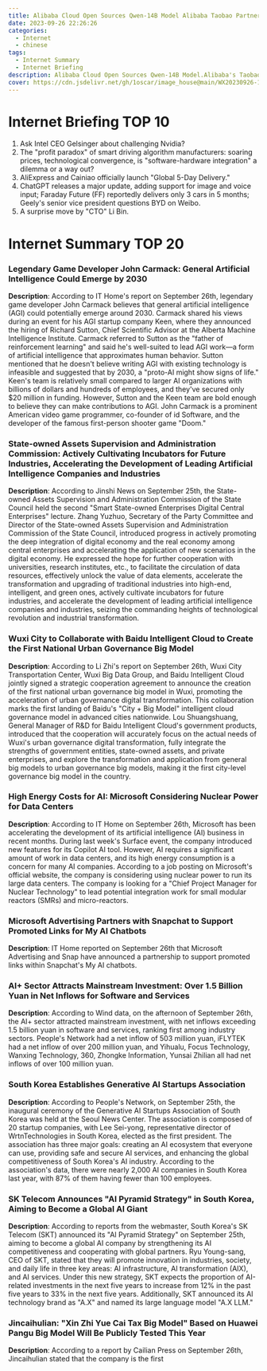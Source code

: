 ```yaml
---
title: Alibaba Cloud Open Sources Qwen-14B Model Alibaba Taobao Partners with Cainiao for Global 5-Day Delivery ChatGPT Releases Major Update Adding Support for Images and Voice Input 
date: 2023-09-26 22:26:26
categories:
  - Internet
  - chinese 
tags:
  - Internet Summary 
  - Internet Briefing
description: Alibaba Cloud Open Sources Qwen-14B Model.Alibaba's Taobao Partners with Cainiao for "Global 5-Day Delivery" ChatGPT Releases Major Update, Adding Support for Images and Voice Input 
cover: https://cdn.jsdelivr.net/gh/1oscar/image_house@main/WX20230926-145036%402x-e1695711066816.png
---
```


# Internet Briefing TOP 10

1. Ask Intel CEO Gelsinger about challenging Nvidia?
2. The "profit paradox" of smart driving algorithm manufacturers: soaring prices, technological convergence, is "software-hardware integration" a dilemma or a way out?
3. AliExpress and Cainiao officially launch "Global 5-Day Delivery."
4. ChatGPT releases a major update, adding support for image and voice input; Faraday Future (FF) reportedly delivers only 3 cars in 5 months; Geely's senior vice president questions BYD on Weibo.
5. A surprise move by "CTO" Li Bin.

# Internet Summary TOP 20

### Legendary Game Developer John Carmack: General Artificial Intelligence Could Emerge by 2030

**Description**: According to IT Home's report on September 26th, legendary game developer John Carmack believes that general artificial intelligence (AGI) could potentially emerge around 2030. Carmack shared his views during an event for his AGI startup company Keen, where they announced the hiring of Richard Sutton, Chief Scientific Advisor at the Alberta Machine Intelligence Institute. Carmack referred to Sutton as the "father of reinforcement learning" and said he's well-suited to lead AGI work—a form of artificial intelligence that approximates human behavior. Sutton mentioned that he doesn't believe writing AGI with existing technology is infeasible and suggested that by 2030, a "proto-AI might show signs of life." Keen's team is relatively small compared to larger AI organizations with billions of dollars and hundreds of employees, and they've secured only $20 million in funding. However, Sutton and the Keen team are bold enough to believe they can make contributions to AGI. John Carmack is a prominent American video game programmer, co-founder of id Software, and the developer of the famous first-person shooter game "Doom."

### State-owned Assets Supervision and Administration Commission: Actively Cultivating Incubators for Future Industries, Accelerating the Development of Leading Artificial Intelligence Companies and Industries

**Description**: According to Jinshi News on September 25th, the State-owned Assets Supervision and Administration Commission of the State Council held the second "Smart State-owned Enterprises Digital Central Enterprises" lecture. Zhang Yuzhuo, Secretary of the Party Committee and Director of the State-owned Assets Supervision and Administration Commission of the State Council, introduced progress in actively promoting the deep integration of digital economy and the real economy among central enterprises and accelerating the application of new scenarios in the digital economy. He expressed the hope for further cooperation with universities, research institutes, etc., to facilitate the circulation of data resources, effectively unlock the value of data elements, accelerate the transformation and upgrading of traditional industries into high-end, intelligent, and green ones, actively cultivate incubators for future industries, and accelerate the development of leading artificial intelligence companies and industries, seizing the commanding heights of technological revolution and industrial transformation.

### Wuxi City to Collaborate with Baidu Intelligent Cloud to Create the First National Urban Governance Big Model

**Description**: According to Li Zhi's report on September 26th, Wuxi City Transportation Center, Wuxi Big Data Group, and Baidu Intelligent Cloud jointly signed a strategic cooperation agreement to announce the creation of the first national urban governance big model in Wuxi, promoting the acceleration of urban governance digital transformation. This collaboration marks the first landing of Baidu's "City + Big Model" intelligent cloud governance model in advanced cities nationwide. Lou Shuangshuang, General Manager of R&D for Baidu Intelligent Cloud's government products, introduced that the cooperation will accurately focus on the actual needs of Wuxi's urban governance digital transformation, fully integrate the strengths of government entities, state-owned assets, and private enterprises, and explore the transformation and application from general big models to urban governance big models, making it the first city-level governance big model in the country.

### High Energy Costs for AI: Microsoft Considering Nuclear Power for Data Centers

**Description**: According to IT Home on September 26th, Microsoft has been accelerating the development of its artificial intelligence (AI) business in recent months. During last week's Surface event, the company introduced new features for its Copilot AI tool. However, AI requires a significant amount of work in data centers, and its high energy consumption is a concern for many AI companies. According to a job posting on Microsoft's official website, the company is considering using nuclear power to run its large data centers. The company is looking for a "Chief Project Manager for Nuclear Technology" to lead potential integration work for small modular reactors (SMRs) and micro-reactors.

### Microsoft Advertising Partners with Snapchat to Support Promoted Links for My AI Chatbots

**Description**: IT Home reported on September 26th that Microsoft Advertising and Snap have announced a partnership to support promoted links within Snapchat's My AI chatbots.

### AI+ Sector Attracts Mainstream Investment: Over 1.5 Billion Yuan in Net Inflows for Software and Services

**Description**: According to Wind data, on the afternoon of September 26th, the AI+ sector attracted mainstream investment, with net inflows exceeding 1.5 billion yuan in software and services, ranking first among industry sectors. People's Network had a net inflow of 503 million yuan, iFLYTEK had a net inflow of over 200 million yuan, and Yihualu, Focus Technology, Wanxing Technology, 360, Zhongke Information, Yunsai Zhilian all had net inflows of over 100 million yuan.

### South Korea Establishes Generative AI Startups Association

**Description**: According to People's Network, on September 25th, the inaugural ceremony of the Generative AI Startups Association of South Korea was held at the Seoul News Center. The association is composed of 20 startup companies, with Lee Sei-yong, representative director of WrtnTechnologies in South Korea, elected as the first president. The association has three major goals: creating an AI ecosystem that everyone can use, providing safe and secure AI services, and enhancing the global competitiveness of South Korea's AI industry. According to the association's data, there were nearly 2,000 AI companies in South Korea last year, with 87% of them having fewer than 100 employees.

### SK Telecom Announces "AI Pyramid Strategy" in South Korea, Aiming to Become a Global AI Giant

**Description**: According to reports from the webmaster, South Korea's SK Telecom (SKT) announced its "AI Pyramid Strategy" on September 25th, aiming to become a global AI company by strengthening its AI competitiveness and cooperating with global partners. Ryu Young-sang, CEO of SKT, stated that they will promote innovation in industries, society, and daily life in three key areas: AI infrastructure, AI transformation (AIX), and AI services. Under this new strategy, SKT expects the proportion of AI-related investments in the next five years to increase from 12% in the past five years to 33% in the next five years. Additionally, SKT announced its AI technology brand as "A.X" and named its large language model "A.X LLM."

### Jincaihulian: "Xin Zhi Yue Cai Tax Big Model" Based on Huawei Pangu Big Model Will Be Publicly Tested This Year

**Description**: According to a report by Cailian Press on September 26th, Jincaihulian stated that the company is the first



